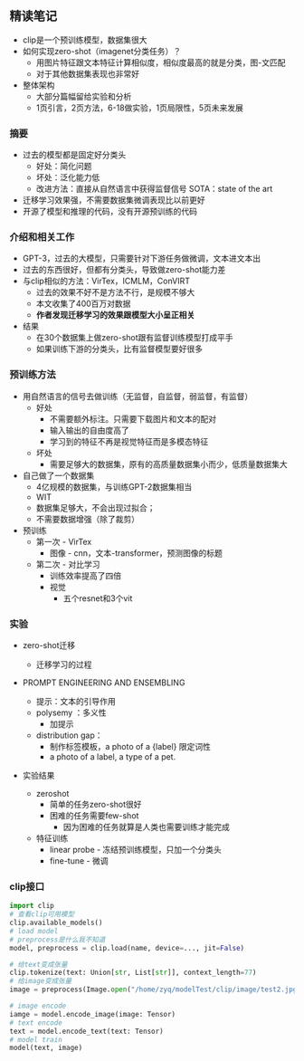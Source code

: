 ## 精读笔记

* clip是一个预训练模型，数据集很大
* 如何实现zero-shot（imagenet分类任务）？
  * 用图片特征跟文本特征计算相似度，相似度最高的就是分类，图-文匹配
  * 对于其他数据集表现也非常好
* 整体架构
  * 大部分篇幅留给实验和分析
  * 1页引言，2页方法，6-18做实验，1页局限性，5页未来发展

### 摘要

* 过去的模型都是固定好分类头
  * 好处：简化问题
  * 坏处：泛化能力低
  * 改进方法：直接从自然语言中获得监督信号
    SOTA：state of the art
* 迁移学习效果强，不需要数据集微调表现比以前更好
* 开源了模型和推理的代码，没有开源预训练的代码

### 介绍和相关工作

* GPT-3，过去的大模型，只需要针对下游任务做微调，文本进文本出
* 过去的东西很好，但都有分类头，导致做zero-shot能力差
* 与clip相似的方法：VirTex，ICMLM，ConVIRT
  * 过去的效果不好不是方法不行，是规模不够大
  * 本文收集了400百万对数据
  * **作者发现迁移学习的效果跟模型大小呈正相关**
* 结果
  * 在30个数据集上做zero-shot跟有监督训练模型打成平手
  * 如果训练下游的分类头，比有监督模型要好很多

### 预训练方法

* 用自然语言的信号去做训练（无监督，自监督，弱监督，有监督）
  * 好处
    * 不需要额外标注。只需要下载图片和文本的配对
    * 输入输出的自由度高了
    * 学习到的特征不再是视觉特征而是多模态特征
  * 坏处
    * 需要足够大的数据集，原有的高质量数据集小而少，低质量数据集大
* 自己做了一个数据集
  * 4亿规模的数据集，与训练GPT-2数据集相当
  * WIT
  * 数据集足够大，不会出现过拟合；
  * 不需要数据增强（除了裁剪）
* 预训练
  * 第一次 - VirTex
    * 图像 - cnn，文本-transformer，预测图像的标题
  * 第二次 - 对比学习
    * 训练效率提高了四倍
    * 视觉
      * 五个resnet和3个vit

### 实验

* zero-shot迁移

  * 迁移学习的过程
* PROMPT ENGINEERING AND ENSEMBLING

  * 提示：文本的引导作用
  * polysemy ：多义性
    * 加提示
  * distribution gap：
    * 制作标签模板，a photo of a {label} 限定词性
    * a photo of a label, a type of a pet.
* 实验结果

  * zeroshot
    * 简单的任务zero-shot很好
    * 困难的任务需要few-shot
      * 因为困难的任务就算是人类也需要训练才能完成
  * 特征训练
    * linear probe - 冻结预训练模型，只加一个分类头
    * fine-tune - 微调

### clip接口

```Python
import clip
# 查看clip可用模型
clip.available_models()
# load model 
# preprocess是什么我不知道
model, preprocess = clip.load(name, device=..., jit=False)

# 给text变成张量
clip.tokenize(text: Union[str, List[str]], context_length=77)
# 给image变成张量
image = preprocess(Image.open("/home/zyq/modelTest/clip/image/test2.jpg")).unsqueeze(0).to(device)

# image encode
iamge = model.encode_image(image: Tensor)
# text encode
text = model.encode_text(text: Tensor)
# model train
model(text, image)
```
